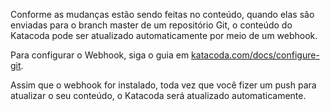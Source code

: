 Conforme as mudanças estão sendo feitas no conteúdo, quando elas são enviadas para o branch master de um repositório Git, o conteúdo do Katacoda pode ser atualizado automaticamente por meio de um webhook.

Para configurar o Webhook, siga o guia em [katacoda.com/docs/configure-git](https://katacoda.com/docs/configure-git).

Assim que o webhook for instalado, toda vez que você fizer um push para atualizar o seu conteúdo, o Katacoda será atualizado automaticamente.

